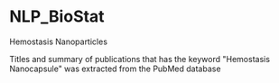 # NLP_BioStat
Hemostasis Nanoparticles

Titles and summary of publications that has the keyword "Hemostasis Nanocapsule" was extracted from the PubMed database 
